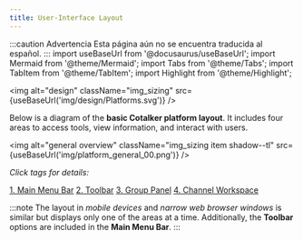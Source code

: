 ```yaml
---
title: User-Interface Layout
---
```


:::caution Advertencia
Esta página aún no se encuentra traducida al español.
:::
import useBaseUrl from '@docusaurus/useBaseUrl'; 
import Mermaid from '@theme/Mermaid';
import Tabs from '@theme/Tabs';
import TabItem from '@theme/TabItem';
import Highlight from '@theme/Highlight';

<img alt="design" className="img_sizing" src={useBaseUrl('img/design/Platforms.svg')} />


<div className="alert alert--secondary">

Below is a diagram of the **basic Cotalker platform layout**. It includes four areas to access tools, view information, and interact with users.

<img alt="general overview" className="img_sizing item shadow--tl" src={useBaseUrl('img/platform_general_00.png')} />


<div className="text-center align-padding-center">

_Click tags for details:_

[<span className="badge badge--danger">1. Main Menu Bar</span>](/docs/documentation/client/main_menu)
[<span className="badge badge--success">2. Toolbar</span>](/docs/documentation/client/tool_bar)
[<span className="badge badge--warning">3. Group Panel</span>](/docs/documentation/client/groups)
[<span className="badge badge--info">4. Channel Workspace</span>](/docs/documentation/client/channels)

</div>

:::note
The layout in _mobile devices_ and _narrow web browser windows_ is similar but displays only one of the areas at a time. Additionally, the **Toolbar** options are included in the **Main Menu Bar**.
:::


</div>
<br/>



